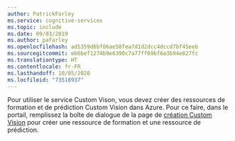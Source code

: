 ```yaml
---
author: PatrickFarley
ms.service: cognitive-services
ms.topic: include
ms.date: 09/03/2019
ms.author: pafarley
ms.openlocfilehash: ad5359d6bf06ae50fea7d1d2dcc4dccd7bf45eeb
ms.sourcegitcommit: eb6bef1274b9e6390c7a77ff69bf6a3b94e827fc
ms.translationtype: HT
ms.contentlocale: fr-FR
ms.lasthandoff: 10/05/2020
ms.locfileid: "73518937"
---
```

Pour utiliser le service Custom Vison, vous devez créer des ressources de formation et de prédiction Custom Vision dans Azure. Pour ce faire, dans le portail, remplissez la boîte de dialogue de la page de [création Custom Vision](https://portal.azure.com/?microsoft_azure_marketplace_ItemHideKey=microsoft_azure_cognitiveservices_customvision#create/Microsoft.CognitiveServicesCustomVision) pour créer une ressource de formation et une ressource de prédiction. 